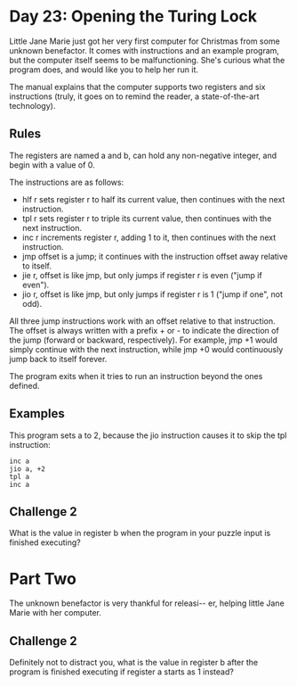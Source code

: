 # Day 23: Opening the Turing Lock

Little Jane Marie just got her very first computer for Christmas from some unknown benefactor. It comes with instructions and an example program, but the computer itself seems to be malfunctioning. She's curious what the program does, and would like you to help her run it.

The manual explains that the computer supports two registers and six instructions (truly, it goes on to remind the reader, a state-of-the-art technology). 

## Rules

The registers are named a and b, can hold any non-negative integer, and begin with a value of 0.

The instructions are as follows:

* hlf r sets register r to half its current value, then continues with the next instruction. <br>
* tpl r sets register r to triple its current value, then continues with the next instruction. <br>
* inc r increments register r, adding 1 to it, then continues with the next instruction. <br>
* jmp offset is a jump; it continues with the instruction offset away relative to itself. <br>
* jie r, offset is like jmp, but only jumps if register r is even ("jump if even"). <br>
* jio r, offset is like jmp, but only jumps if register r is 1 ("jump if one", not odd). <br>

All three jump instructions work with an offset relative to that instruction. The offset is always written with a prefix + or - to indicate the direction of the jump (forward or backward, respectively). For example, jmp +1 would simply continue with the next instruction, while jmp +0 would continuously jump back to itself forever.

The program exits when it tries to run an instruction beyond the ones defined.

## Examples

This program sets a to 2, because the jio instruction causes it to skip the tpl instruction:
```
inc a
jio a, +2
tpl a
inc a
```

## Challenge 2

What is the value in register b when the program in your puzzle input is finished executing?

# Part Two

The unknown benefactor is very thankful for releasi-- er, helping little Jane Marie with her computer. 

## Challenge 2

Definitely not to distract you, what is the value in register b after the program is finished executing if register a starts as 1 instead?